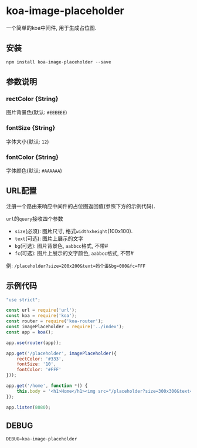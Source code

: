 # koa-image-placeholder

一个简单的koa中间件, 用于生成占位图.

## 安装

```javascript
npm install koa-image-placeholder --save
```

## 参数说明

### rectColor {String}

图片背景色(默认: `#EEEEEE`)

### fontSize {String}

字体大小(默认: `12`)

### fontColor {String}

字体颜色(默认: `#AAAAAA`)

## URL配置

注册一个路由来响应中间件的占位图返回值(参照下方的示例代码).

`url`的`query`接收四个参数

 - `size`(必须): 图片尺寸, 格式`widthxheight`(100x100).
 - `text`(可选): 图片上展示的文字
 - `bg`(可选): 图片背景色, `aabbcc`格式, 不带#
 - `fc`(可选): 图片上展示的文字颜色, `aabbcc`格式, 不带#

例: `/placeholder?size=200x200&text=妈个蛋&bg=000&fc=FFF`

## 示例代码

```javascript
"use strict";

const url = require('url');
const koa = require('koa');
const router = require('koa-router');
const imagePlaceholder = require('../index');
const app = koa();

app.use(router(app));

app.get('/placeholder', imagePlaceholder({
    rectColor: '#333',
    fontSize: '10',
    fontColor: '#FFF'
}));

app.get('/home', function *() {
    this.body = '<h1>Home</h1><img src="/placeholder?size=300x300&text=妈个蛋&bg=000&fc=FFF" />'
});

app.listen(8080);

```

## DEBUG

```javascript
DEBUG=koa-image-placeholder
```